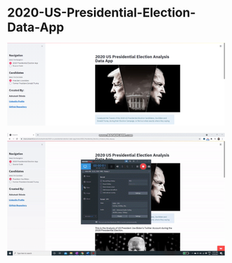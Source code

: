# 2020-US-Presidential-Election-Data-App

![Screenshot](president_app.PNG)

![](president_app_gif.gif)
